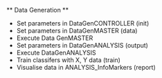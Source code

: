 ** Data Generation ** 

* Set parameters in DataGenCONTROLLER (init) 
* Set parameters in DataGenMASTER (data)
* Execute Data GenMASTER
* Set parameters in DataGenANALYSIS (output) 
* Execute DataGenANALYSIS
* Train classifers with X, Y data (train) 
* Visualise data in ANALYSIS_InfoMarkers (report) 